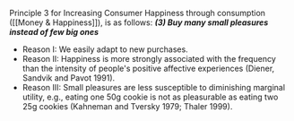 Principle 3 for Increasing Consumer Happiness through consumption ([[Money & Happiness]]), is as follows:
	***(3) Buy many small pleasures instead of few big ones***

- Reason I: We easily adapt to new purchases.  
- Reason II: Happiness is more strongly associated with the frequency than the intensity of people's positive affective experiences (Diener, Sandvik and Pavot 1991).  
- Reason III: Small pleasures are less susceptible to diminishing marginal utility, e.g., eating one 50g cookie is not as pleasurable as eating two 25g cookies (Kahneman and Tversky 1979; Thaler 1999).  
